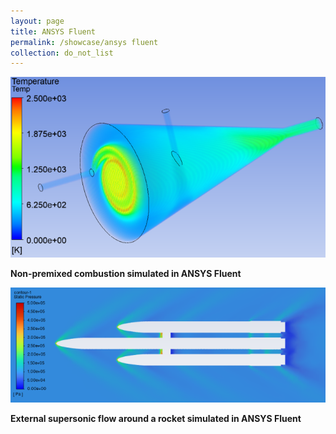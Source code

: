 ```yaml
---
layout: page
title: ANSYS Fluent
permalink: /showcase/ansys fluent
collection: do_not_list
---
```


![Non-premixed combustion simulated in ANSYS Fluent](/assets/img/non-premixed-combustion-simulated-in-ansys-fluent.png)

**Non-premixed combustion simulated in ANSYS Fluent**

![External supersonic flow around a rocket simulated in ANSYS Fluent](/assets/img/external-supersonic-flow-rocket-simulated-ansys-fluent.png)

**External supersonic flow around a rocket simulated in ANSYS Fluent**